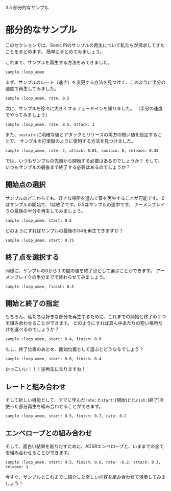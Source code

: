 3.5 部分的なサンプル

# 部分的なサンプル

このセクションでは、Sonic Piのサンプルの再生について私たちが探求してきたことをまとめます。
簡単にまとめてみましょう。

これまで、サンプルを再生する方法をみてきました。

```
sample :loop_amen
```

まず、サンプルのレート（速さ）を変更する方法を見つけて、このように半分の速度で再生してみました。

```
sample :loop_amen, rate: 0.5
```

次に、サンプルを徐々に大きくするフェードインを知りました。
（半分の速度でやってみましょう）

```
sample :loop_amen, rate: 0.5, attack: 1
```

また、`sustain:`に明確な値とアタックとリリースの両方の短い値を設定することで、
サンプルを打楽器のように使用する方法を見つけました。

```
sample :loop_amen, rate: 2, attack: 0.01, sustain: 0, release: 0.35
```

では、いつもサンプルの先頭から開始する必要はあるのでしょうか？
そして、いつもサンプルの最後まで終了する必要はあるのでしょうか？

## 開始点の選択

サンプルのどこからでも、好きな場所を選んで音を再生することが可能です。
0はサンプルの開始で、1は終了です。0.5はサンプルの途中です。
アーメンブレイクの最後の半分を再生してみましょう。

```
sample :loop_amen, start: 0.5
```

どのようにすればサンプルの最後の1/4を再生できますか？

```
sample :loop_amen, start: 0.75
```

## 終了点を選択する

同様に、サンプルの0から１の間の値を終了点として選ぶことができます。
アーメンブレイクの半分までで終わらせてみましょう。

```
sample :loop_amen, finish: 0.5
```

## 開始と終了の指定

もちろん、私たちは好きな部分を再生するために、これまでの開始と終了の２つを組み合わせることができます。
どのようにすれば真ん中あたりの短い場所だけを選べるのでしょうか？

```
sample :loop_amen, start: 0.4, finish: 0.6
```

もし、終了位置のあとを、開始位置として選ぶとどうなるでしょう？

```
sample :loop_amen, start: 0.6, finish: 0.4
```

かっこいい！！！逆再生になりますね！

## レートと組み合わせ

そして新しい機能として、すでに学んだ`rate:`と`start:`(開始)と`finish:`(終了)を使った部分再生を組み合わせることができます。

```
sample :loop_amen, start: 0.5, finish: 0.7, rate: 0.2
```

## エンベロープとの組み合わせ

そして、面白い結果を創りだすために、ADSRエンベロープと、いままでの全てを組み合わせることができます。

```
sample :loop_amen, start: 0.5, finish: 0.8, rate: -0.2, attack: 0.3, release: 1
```

今すぐ、サンプルとこれまでに紹介した楽しい内容を組み合わせて演奏してみましょう！

